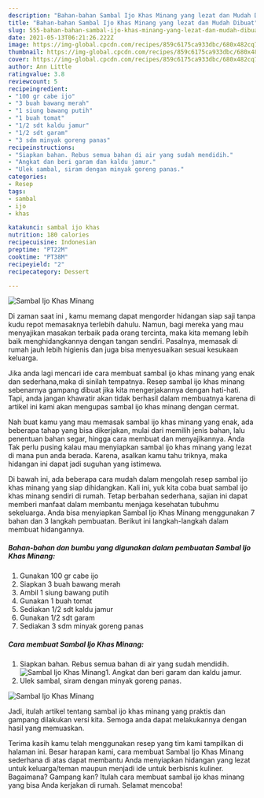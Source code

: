 ```yaml
---
description: "Bahan-bahan Sambal Ijo Khas Minang yang lezat dan Mudah Dibuat"
title: "Bahan-bahan Sambal Ijo Khas Minang yang lezat dan Mudah Dibuat"
slug: 555-bahan-bahan-sambal-ijo-khas-minang-yang-lezat-dan-mudah-dibuat
date: 2021-05-13T06:21:26.222Z
image: https://img-global.cpcdn.com/recipes/859c6175ca933dbc/680x482cq70/sambal-ijo-khas-minang-foto-resep-utama.jpg
thumbnail: https://img-global.cpcdn.com/recipes/859c6175ca933dbc/680x482cq70/sambal-ijo-khas-minang-foto-resep-utama.jpg
cover: https://img-global.cpcdn.com/recipes/859c6175ca933dbc/680x482cq70/sambal-ijo-khas-minang-foto-resep-utama.jpg
author: Ann Little
ratingvalue: 3.8
reviewcount: 5
recipeingredient:
- "100 gr cabe ijo"
- "3 buah bawang merah"
- "1 siung bawang putih"
- "1 buah tomat"
- "1/2 sdt kaldu jamur"
- "1/2 sdt garam"
- "3 sdm minyak goreng panas"
recipeinstructions:
- "Siapkan bahan. Rebus semua bahan di air yang sudah mendidih."
- "Angkat dan beri garam dan kaldu jamur."
- "Ulek sambal, siram dengan minyak goreng panas."
categories:
- Resep
tags:
- sambal
- ijo
- khas

katakunci: sambal ijo khas 
nutrition: 180 calories
recipecuisine: Indonesian
preptime: "PT22M"
cooktime: "PT38M"
recipeyield: "2"
recipecategory: Dessert

---
```



![Sambal Ijo Khas Minang](https://img-global.cpcdn.com/recipes/859c6175ca933dbc/680x482cq70/sambal-ijo-khas-minang-foto-resep-utama.jpg)

Di zaman  saat ini , kamu memang dapat mengorder hidangan siap saji tanpa kudu repot memasaknya terlebih dahulu. Namun, bagi mereka yang mau menyajikan masakan terbaik pada orang tercinta, maka kita memang lebih baik menghidangkannya dengan tangan sendiri. Pasalnya, memasak di rumah jauh lebih higienis dan juga bisa menyesuaikan sesuai kesukaan keluarga.

Jika anda lagi mencari ide cara membuat sambal ijo khas minang yang enak dan sederhana,maka di sinilah tempatnya. Resep sambal ijo khas minang  sebenarnya gampang dibuat jika kita mengerjakannya dengan hati-hati. Tapi, anda jangan khawatir akan tidak berhasil dalam membuatnya 
karena di artikel ini kami akan mengupas sambal ijo khas minang dengan cermat.  



Nah buat kamu yang mau memasak sambal ijo khas minang yang enak, ada beberapa tahap yang bisa dikerjakan, mulai dari memilih jenis bahan, lalu penentuan bahan segar, hingga cara membuat dan menyajikannya. Anda Tak perlu pusing kalau mau menyiapkan sambal ijo khas minang yang lezat di mana pun anda berada. Karena, asalkan kamu  tahu triknya, maka hidangan ini dapat jadi suguhan yang istimewa.

Di bawah ini, ada beberapa cara mudah dalam mengolah resep sambal ijo khas minang yang siap dihidangkan. Kali ini, yuk kita coba buat sambal ijo khas minang sendiri di rumah. Tetap berbahan sederhana, sajian ini dapat memberi manfaat dalam membantu menjaga kesehatan tubuhmu sekeluarga. Anda bisa menyiapkan Sambal Ijo Khas Minang menggunakan 7 bahan dan 3 langkah pembuatan. Berikut ini langkah-langkah dalam membuat hidangannya.

<!--inarticleads1-->

##### Bahan-bahan dan bumbu yang digunakan dalam pembuatan Sambal Ijo Khas Minang:

1. Gunakan 100 gr cabe ijo
1. Siapkan 3 buah bawang merah
1. Ambil 1 siung bawang putih
1. Gunakan 1 buah tomat
1. Sediakan 1/2 sdt kaldu jamur
1. Gunakan 1/2 sdt garam
1. Sediakan 3 sdm minyak goreng panas




<!--inarticleads2-->

##### Cara membuat Sambal Ijo Khas Minang:

1. Siapkan bahan. Rebus semua bahan di air yang sudah mendidih.
<img src="https://img-global.cpcdn.com/steps/3f4b3a69e96b992f/160x128cq70/sambal-ijo-khas-minang-langkah-memasak-1-foto.jpg" alt="Sambal Ijo Khas Minang">1. Angkat dan beri garam dan kaldu jamur.
1. Ulek sambal, siram dengan minyak goreng panas.
<img src="//assets-global.cpcdn.com/assets/icons/button_play-2c75c40dde080a61004c1f40b05d8f140eaff45d7e9e6481dc71c63d2e7c4909.png" alt="Sambal Ijo Khas Minang">



Jadi, itulah artikel tentang  sambal ijo khas minang  yang praktis dan gampang dilakukan versi kita. Semoga anda dapat melakukannya dengan hasil yang memuaskan. 

Terima kasih kamu telah menggunakan resep yang tim kami tampilkan di halaman ini. Besar harapan kami, cara membuat  Sambal Ijo Khas Minang sederhana di atas dapat membantu Anda menyiapkan hidangan yang lezat untuk keluarga/teman maupun menjadi ide untuk berbisnis kuliner. Bagaimana? Gampang kan? Itulah cara membuat sambal ijo khas minang yang bisa Anda kerjakan di rumah. Selamat mencoba!

